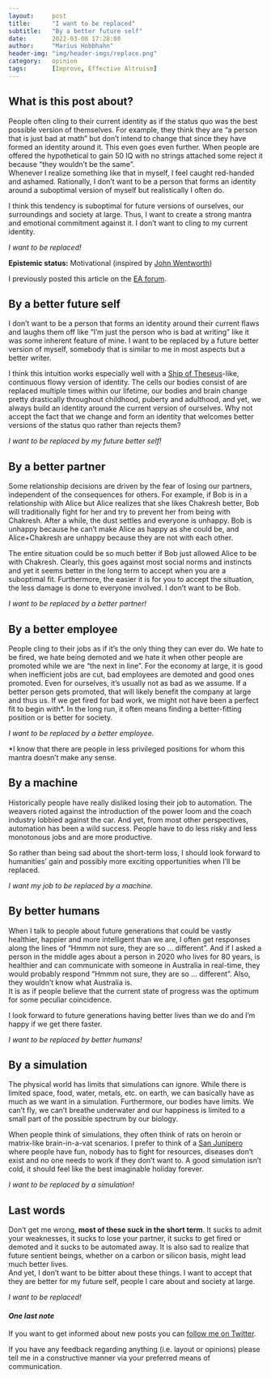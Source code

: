 ```yaml
---
layout:     post
title:      "I want to be replaced"
subtitle:   "By a better future self"
date:       2022-03-08 17:28:00
author:     "Marius Hobbhahn"
header-img: "img/header-imgs/replace.png"
category:   opinion
tags:       [Improve, Effective Altruism]
---
```


## **What is this post about?**

People often cling to their current identity as if the status quo was the best possible version of themselves. For example, they think they are “a person that is just bad at math” but don’t intend to change that since they have formed an identity around it. This even goes even further. When people are offered the hypothetical to gain 50 IQ with no strings attached some reject it because “they wouldn’t be the same”.   
Whenever I realize something like that in myself, I feel caught red-handed and ashamed. Rationally, I don’t want to be a person that forms an identity around a suboptimal version of myself but realistically I often do. 

I think this tendency is suboptimal for future versions of ourselves, our surroundings and society at large. Thus, I want to create a strong mantra and emotional commitment against it. I don’t want to cling to my current identity.

*I want to be replaced!*

**Epistemic status:** Motivational (inspired by [John Wentworth](https://www.lesswrong.com/posts/BseaxjsiDPKvGtDrm/we-choose-to-align-ai))

I previously posted this article on the <a href='https://forum.effectivealtruism.org/posts/t8ay3GwkTFFPhLeya/i-want-to-be-replaced'>EA forum</a>.

## By a better future self

I don’t want to be a person that forms an identity around their current flaws and laughs them off like “I’m just the person who is bad at writing” like it was some inherent feature of mine. I want to be replaced by a future better version of myself, somebody that is similar to me in most aspects but a better writer. 

I think this intuition works especially well with a [Ship of Theseus](https://en.wikipedia.org/wiki/Ship_of_Theseus)-like, continuous flowy version of identity. The cells our bodies consist of are replaced multiple times within our lifetime, our bodies and brain change pretty drastically throughout childhood, puberty and adulthood, and yet, we always build an identity around the current version of ourselves. Why not accept the fact that we change and form an identity that welcomes better versions of the status quo rather than rejects them?   
  
*I want to be replaced by my future better self!*

## By a better partner

Some relationship decisions are driven by the fear of losing our partners, independent of the consequences for others. For example, if Bob is in a relationship with Alice but Alice realizes that she likes Chakresh better, Bob will traditionally fight for her and try to prevent her from being with Chakresh. After a while, the dust settles and everyone is unhappy. Bob is unhappy because he can’t make Alice as happy as she could be, and Alice+Chakresh are unhappy because they are not with each other. 

The entire situation could be so much better if Bob just allowed Alice to be with Chakresh. Clearly, this goes against most social norms and instincts and yet it seems better in the long term to accept when you are a suboptimal fit. Furthermore, the easier it is for you to accept the situation, the less damage is done to everyone involved. I don’t want to be Bob.

*I want to be replaced by a better partner!*

## By a better employee

People cling to their jobs as if it’s the only thing they can ever do. We hate to be fired, we hate being demoted and we hate it when other people are promoted while we are “the next in line”. For the economy at large, it is good when inefficient jobs are cut, bad employees are demoted and good ones promoted. Even for ourselves, it’s usually not as bad as we assume. If a better person gets promoted, that will likely benefit the company at large and thus us. If we get fired for bad work, we might not have been a perfect fit to begin with*. In the long run, it often means finding a better-fitting position or is better for society.

*I want to be replaced by a better employee.*

*I know that there are people in less privileged positions for whom this mantra doesn’t make any sense.

## By a machine

Historically people have really disliked losing their job to automation. The weavers rioted against the introduction of the power loom and the coach industry lobbied against the car. And yet, from most other perspectives, automation has been a wild success. People have to do less risky and less monotonous jobs and are more productive.

So rather than being sad about the short-term loss, I should look forward to humanities’ gain and possibly more exciting opportunities when I’ll be replaced.

*I want my job to be replaced by a machine.*

## By better humans

When I talk to people about future generations that could be vastly healthier, happier and more intelligent than we are, I often get responses along the lines of “Hmmm not sure, they are so … different”. And if I asked a person in the middle ages about a person in 2020 who lives for 80 years, is healthier and can communicate with someone in Australia in real-time, they would probably respond “Hmmm not sure, they are so … different”. Also, they wouldn’t know what Australia is.   
It is as if people believe that the current state of progress was the optimum for some peculiar coincidence. 

I look forward to future generations having better lives than we do and I’m happy if we get there faster. 

*I want to be replaced by better humans!*

## By a simulation

The physical world has limits that simulations can ignore. While there is limited space, food, water, metals, etc. on earth, we can basically have as much as we want in a simulation. Furthermore, our bodies have limits. We can’t fly, we can’t breathe underwater and our happiness is limited to a small part of the possible spectrum by our biology.   
  
When people think of simulations, they often think of rats on heroin or matrix-like brain-in-a-vat scenarios. I prefer to think of a [San Junipero](https://en.wikipedia.org/wiki/San_Junipero) where people have fun, nobody has to fight for resources, diseases don’t exist and no one needs to work if they don’t want to. A good simulation isn’t cold, it should feel like the best imaginable holiday forever. 

*I want to be replaced by a simulation!*

## Last words

Don’t get me wrong, **most of these suck in the short term**. It sucks to admit your weaknesses, it sucks to lose your partner, it sucks to get fired or demoted and it sucks to be automated away. It is also sad to realize that future sentient beings, whether on a carbon or silicon basis, might lead much better lives.   
And yet, I don’t want to be bitter about these things. I want to accept that they are better for my future self, people I care about and society at large.   
  
*I want to be replaced!*

#### ***One last note***

If you want to get informed about new posts you can <a href='https://twitter.com/MariusHobbhahn'>follow me on Twitter</a>.

If you have any feedback regarding anything (i.e. layout or opinions) please tell me in a constructive manner via your preferred means of communication.
